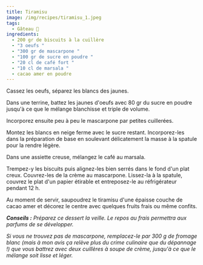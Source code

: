 ```yaml
---
title: Tiramisu
image: /img/recipes/tiramisu_1.jpeg
tags:
  - Gâteau 🍰
ingredients:
  - 200 gr de biscuits à la cuillère
  - "3 oeufs "
  - "300 gr de mascarpone "
  - "100 gr de sucre en poudre "
  - "20 cl de café fort "
  - "10 cl de marsala "
  - cacao amer en poudre
---
```

Cassez les oeufs, séparez les blancs des jaunes.

Dans une terrine, battez les jaunes d'oeufs avec 80 gr du sucre en poudre jusqu'à ce que le mélange blanchisse et triple de volume.

Incorporez ensuite peu à peu le mascarpone par petites cuillerées.

Montez les blancs en neige ferme avec le sucre restant. Incorporez-les dans la préparation de base en soulevant délicatement la masse à la spatule pour la rendre légère.

Dans une assiette creuse, mélangez le café au marsala.

Trempez-y les biscuits puis alignez-les bien serrés dans le fond d'un plat creux. Couvrez-les de la crème au mascarpone. Lissez-la à la spatule, couvrez le plat d'un papier étirable et entreposez-le au réfrigérateur pendant 12 h.

Au moment de servir, saupoudrez le tiramisu d'une épaisse couche de cacao amer et décorez le centre avec quelques fruits frais ou même confits.

***Conseils :** Préparez ce dessert la veille. Le repos au frais permettra aux parfums de se développer.*

*Si vous ne trouvez pas de mascarpone, remplacez-le par 300 g de fromage blanc (mais à mon avis ça relève plus du crime culinaire que du dépannage !) que vous battrez avec deux cuillères à soupe de crème, jusqu'à ce que le mélange soit lisse et léger.*